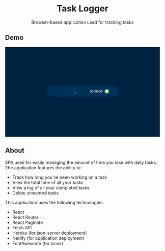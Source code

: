 <p align="center">
<h1 align="center"><b>Task Logger</b></h1>
<p align="center">Browser-based application used for tracking tasks</p>
</p>

## **Demo**

![gif of application](/src/images/demo.gif)

## **About**

SPA used for easily managing the amount of time you take with daily tasks.  The application features the ability to:
- Track how long you've been working on a task
- View the total time of all your tasks
- View a log of all your completed tasks
- Delete unwanted tasks

This application uses the following technologies:
- React
- React Router
- React Paginate
- Fetch API
- Heroku (for [json-server](https://www.npmjs.com/package/json-server) deployment)
- Netlify (for application deployment)
- FontAwesome (for icons)